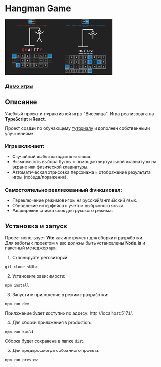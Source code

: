 # Hangman Game  

<img src="./README_img/hangman-en.png" alt="Hangman EN" width="35%"><img src="./README_img/hangman-ru.png" alt="Hangman RU" width="35%">

### [Демо игры](https://kaktusgr.github.io/hangman/)

## Описание

Учебный проект интерактивной игры "Виселица". Игра реализована на **TypeScript** и **React**. 

Проект создан по обучающему [туториалу](https://www.youtube.com/watch?v=-ONUyenGnWw&list=WL&index=4) и дополнен собственными улучшениями.  

### Игра включает:

- Случайный выбор загаданного слова.
- Возможность выбора буквы с помощью виртуальной клавиатуры на экране или физической клавиатуры.
- Автоматическая отрисовка персонажа и отображение результата игры (победа/поражение).

### Самостоятельно реализованный функционал:

- Переключение режимов игры на русский/английский язык.  
- Обновление интерфейса с учетом выбранного языка.  
- Расширение списка слов для русского режима.   

## Установка и запуск  

Проект использует **Vite** как инструмент для сборки и разработки.  
Для работы с проектом у вас должны быть установлены **Node.js** и пакетный менеджер `npm`.  

1. Склонируйте репозиторий:  
  ```
  git clone <URL>
  ```

2. Установите зависимости:  
  ```
  npm install
  ```

3. Запустите приложение в режиме разработки:  
  ```
  npm run dev
  ```
  Приложение будет доступно по адресу: [http://localhost:5173/](http://localhost:5173/).  

4. Для сборки приложения в production:  
  ```
  npm run build
  ```
  Сборка будет сохранена в папке `dist`.

5. Для предпросмотра собранного проекта:
  ```
  npm run preview
  ```


